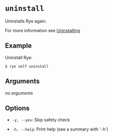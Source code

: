 # `uninstall`

Uninstalls Rye again.

For more information see [Uninstalling](../install.md#uninstalling)

## Example

Uninstall Rye:

```
$ rye self uninstall
```

## Arguments

*no arguments*

## Options

* `-y, --yes`: Skip safety check

* `-h, --help`: Print help (see a summary with '-h')